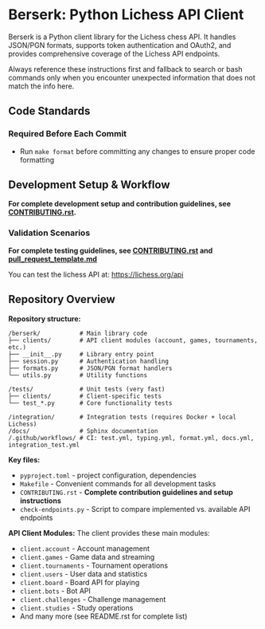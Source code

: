 # Berserk: Python Lichess API Client

Berserk is a Python client library for the Lichess chess API. It handles JSON/PGN formats, supports token authentication and OAuth2, and provides comprehensive coverage of the Lichess API endpoints.

Always reference these instructions first and fallback to search or bash commands only when you encounter unexpected information that does not match the info here.

## Code Standards

### Required Before Each Commit
- Run `make format` before committing any changes to ensure proper code formatting

## Development Setup & Workflow

**For complete development setup and contribution guidelines, see [CONTRIBUTING.rst](../CONTRIBUTING.rst).**

### Validation Scenarios

**For complete testing guidelines, see [CONTRIBUTING.rst](../CONTRIBUTING.rst) and [pull_request_template.md](pull_request_template.md)**

You can test the lichess API at: https://lichess.org/api

## Repository Overview

**Repository structure:**
```
/berserk/           # Main library code
├── clients/        # API client modules (account, games, tournaments, etc.)
├── __init__.py     # Library entry point
├── session.py      # Authentication handling
├── formats.py      # JSON/PGN format handlers
└── utils.py        # Utility functions

/tests/             # Unit tests (very fast)
├── clients/        # Client-specific tests
└── test_*.py       # Core functionality tests

/integration/       # Integration tests (requires Docker + local Lichess)
/docs/              # Sphinx documentation
/.github/workflows/ # CI: test.yml, typing.yml, format.yml, docs.yml, integration_test.yml
```

**Key files:**
- `pyproject.toml` - project configuration, dependencies
- `Makefile` - Convenient commands for all development tasks
- `CONTRIBUTING.rst` - **Complete contribution guidelines and setup instructions**
- `check-endpoints.py` - Script to compare implemented vs. available API endpoints

**API Client Modules:**
The client provides these main modules:
- `client.account` - Account management
- `client.games` - Game data and streaming  
- `client.tournaments` - Tournament operations
- `client.users` - User data and statistics
- `client.board` - Board API for playing
- `client.bots` - Bot API
- `client.challenges` - Challenge management
- `client.studies` - Study operations
- And many more (see README.rst for complete list)
